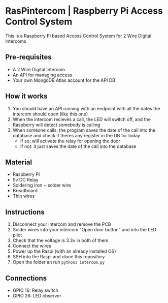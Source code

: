 # RasPintercom | Raspberry Pi Access Control System

This is a Raspberry Pi based Access Control System for 2 Wire Digital Intercoms

## Pre-requisites
- A 2 Wire Digital Intercom
- An API for managing access
- Your own MongoDB Atlas account for the API DB

## How it works
1. You should have an API running with an endpoint with all the dates the intercom should open (like this one)
1. When the intercom recieves a call, the LED will switch off, and the Raspberry will detect somebody is calling 
1. When someone calls, the program saves the date of the call into the database and check if theres any register in the DB for today
    - if so: will activate the relay for opening the door
    - if not: it just saves the date of the call into the database 


## Material
- Raspberry Pi
- 5v DC Relay
- Soldering Iron + solder wire
- Breadboard
- Thin wires

## Instructions
1. Disconnect your intercom and remove the PCB
1. Solder wires into your intercom "Open door button" and into the LED pilot
1. Check that the voltage is 3.3v in both of them
1. Connect the wires
1. Power up the Raspi (with an already installed OS)
1. SSH into the Raspi and clone this repository
1. Open the folder an run `python3 intercom.py`
<!-- 1. Create and configure an .env file with an `ACCESS_TOKEN` -->

## Connections

- GPIO 16: Relay switch
- GPIO 26: LED observer